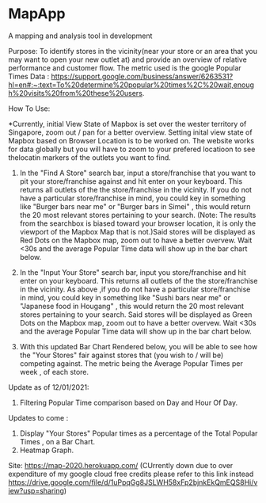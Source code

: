 # MapApp
A mapping  and analysis tool in development

Purpose: To identify stores in the vicinity(near your store or an area that you may want to open your new outlet at) and provide an overview of relative performance and customer flow. The metric used is the google Popular Times Data : https://support.google.com/business/answer/6263531?hl=en#:~:text=To%20determine%20popular%20times%2C%20wait,enough%20visits%20from%20these%20users.



How To Use:

*Currently, initial View State of Mapbox is set over the wester territory of Singapore, zoom out / pan for a better overview. Setting inital view state of Mapbox based on Browser Location is to be worked on. The website works for data globally but you will have to zoom to your prefered locatioon to see thelocatin markers of the outlets you want to find.

1) In the "Find A Store" search bar, input a store/franchise that you want to pit your store/franchise against and hit enter on your keyboard. This returns all outlets of the the store/franchise in the vicinity. If you do not have a particular store/franchise in mind, you could key in something like "Burger bars near me"
or "Burger bars in Simei" , this would return the 20 most relevant stores pertaining to your search. (Note: The results from the searchbox is biased toward your browser location, it is only the viewport of the  Mapbox  Map that is not.)Said stores will be displayed as Red Dots on the Mapbox map, zoom out to have a better overvew. Wait <30s and the average Popular Time data will show up in the bar chart below.

2) In the "Input Your Store" search bar, input you store/franchise and hit enter on your keyboard. This returns all outlets of the the store/franchise in the vicinity. As above ,if you do not have a particular store/franchise in mind, you could key in something like "Sushi bars near me" or "Japanese food in Hougang" , this would return the 20 most relevant stores pertaining to your search. Said stores will be displayed as Green Dots on the Mapbox map, zoom out to have a better overvew. Wait <30s and the average Popular Time data will show up in the bar chart below.

3) With this updated Bar Chart Rendered below, you will be able to see how the "Your Stores" fair against stores that (you wish to / will be) competing against.
The metric being the Average Popular Times per week , of each store.

Update as of 12/01/2021:
1) Filtering Popular Time comparison based on Day and Hour Of Day.

Updates to come :
1) Display "Your Stores" Popular times as a percentage of the Total Popular Times , on a Bar Chart.
2) Heatmap Graph.


Site: https://map-2020.herokuapp.com/  (CUrrently down due to over expenditure of my google cloud free credits please refer to this link instead 
https://drive.google.com/file/d/1uPpqGg8JSLWH58xFp2bjnkEkQmEQS8Hi/view?usp=sharing)
